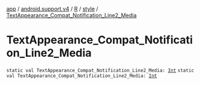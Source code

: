 [app](../../../index.md) / [android.support.v4](../../index.md) / [R](../index.md) / [style](index.md) / [TextAppearance_Compat_Notification_Line2_Media](./-text-appearance_-compat_-notification_-line2_-media.md)

# TextAppearance_Compat_Notification_Line2_Media

`static val TextAppearance_Compat_Notification_Line2_Media: `[`Int`](https://kotlinlang.org/api/latest/jvm/stdlib/kotlin/-int/index.html)
`static val TextAppearance_Compat_Notification_Line2_Media: `[`Int`](https://kotlinlang.org/api/latest/jvm/stdlib/kotlin/-int/index.html)